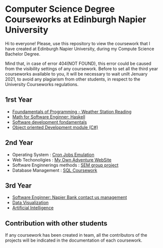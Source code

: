 # Computer Science Degree Courseworks at Edinburgh Napier University 

Hi to everyone!
Please, use this repository to view the coursework that I have created at Edinburgh Napier University, during my Compute Science Bachelor Degree. 

Mind that, in case of error 404(NOT FOUND), this error could be caused from the visibility settings of any coursework. Before to set all the third year courseworks available to you, it will be necessary to wait unilt Jenuary 2021, to avoid any plagiarism from other students, in respect to the University Courseworks regulations. 

## 1rst Year
* [Foundamentals of Programming - Weather Station Reading](https://github.com/omonimus1/Weather-station-readings)
* [Math for Software Enginner: Haskell](https://github.com/omonimus1/Haskell_and_nachos/blob/master/Coursework.hs)
* [Software development fondamentals](C++)
* [Object oriented Development module (C#)](C#/)

## 2nd Year
* Operating System : [Cron Jobs Emulation](https://github.com/omonimus1/cron_jobs_interface_emulatio)
* Web Techonoligies : [My Own Adventure WebSite](https://github.com/omonimus1/myOwnAdventure.github.io) 
* Software Enginnerings methods : [SEM group project](https://github.com/omonimus1/SEM_group_project)
* Database Management : [SQL Coursework](https://github.com/omonimus1/database-management-rocket-coursework)
## 3rd Year
* [Software Enginner: Napier Bank contact us management](https://github.com/omonimus1/software-enginner-module/tree/main/coursework)
* [Data Visualization](https://github.com/omonimus1/data-analytics/tree/master/coursework)
* [Artificial Intelligence](https://github.com/omonimus1/AI_module/tree/main/coursework)
## Contribution with other students

If any coursework has been created in team, all the contributors of the projects will be indicated 
in the documentation of each coursework.
